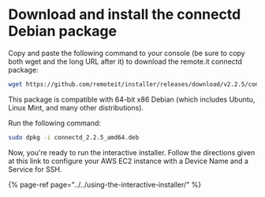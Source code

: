 # Download and install the connectd Debian package

Copy and paste the following command to your console \(be sure to copy both wget and the long URL after it\) to download the remote.it connectd package:

```bash
wget https://github.com/remoteit/installer/releases/download/v2.2.5/connectd_2.2.5_amd64.deb
```

This package is compatible with 64-bit x86 Debian \(which includes Ubuntu, Linux Mint, and many other distributions\).

Run the following command:

```bash
sudo dpkg -i connectd_2.2.5_amd64.deb
```

Now, you're ready to run the interactive installer.  Follow the directions given at this link to configure your AWS EC2 instance with a Device Name and a Service for SSH.

{% page-ref page="../../using-the-interactive-installer/" %}

